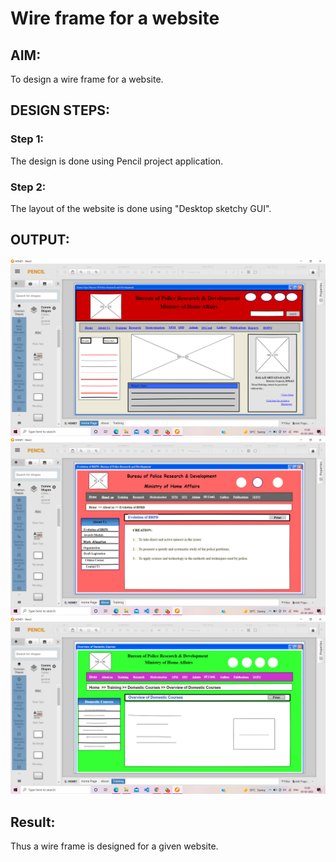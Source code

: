 # Wire frame for a website

## AIM:
To design a wire frame for a website.

## DESIGN STEPS:

### Step 1:
The design is done using Pencil project application.

### Step 2:
The layout of the website is done using "Desktop sketchy GUI".

## OUTPUT:
![Output](s1.png)
![Output](s2.png) 
![Output](s3.png) 
## Result:
Thus a wire frame is designed for a given website.
